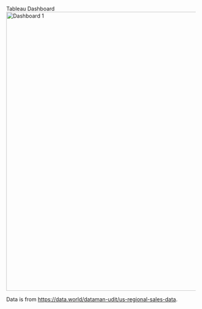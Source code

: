 Tableau Dashboard  
<img width="741" alt="Dashboard 1" src="https://github.com/user-attachments/assets/b930bb1e-a56b-4420-a1bf-b74fae97fb8d">

Data is from https://data.world/dataman-udit/us-regional-sales-data.
